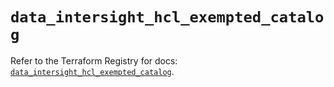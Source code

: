 # `data_intersight_hcl_exempted_catalog`

Refer to the Terraform Registry for docs: [`data_intersight_hcl_exempted_catalog`](https://registry.terraform.io/providers/ciscodevnet/intersight/1.0.71/docs/data-sources/hcl_exempted_catalog).
